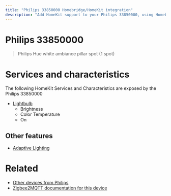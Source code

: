 ```yaml
---
title: "Philips 33850000 Homebridge/HomeKit integration"
description: "Add HomeKit support to your Philips 33850000, using Homebridge, Zigbee2MQTT and homebridge-z2m."
---
```

<!---
This file has been GENERATED using src/docgen/docgen.ts
DO NOT EDIT THIS FILE MANUALLY!
-->
# Philips 33850000
> Philips Hue white ambiance pillar spot (1 spot)


# Services and characteristics
The following HomeKit Services and Characteristics are exposed by
the Philips 33850000

* [Lightbulb](../../light.md)
  * Brightness
  * Color Temperature
  * On

## Other features
* [Adaptive Lighting](../../light.md)

# Related
* [Other devices from Philips](../index.md#philips)
* [Zigbee2MQTT documentation for this device](https://www.zigbee2mqtt.io/devices/33850000.html)